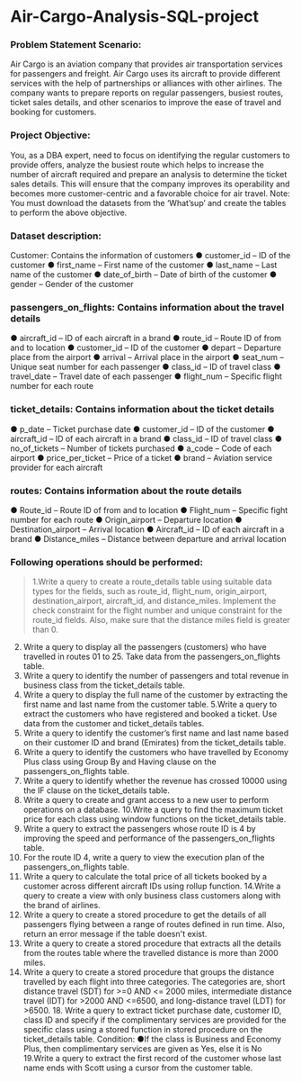 # Air-Cargo-Analysis-SQL-project
### Problem Statement Scenario:
Air Cargo is an aviation company that provides air transportation services for
passengers and freight. Air Cargo uses its aircraft to provide different services with
the help of partnerships or alliances with other airlines. The company wants to
prepare reports on regular passengers, busiest routes, ticket sales details, and
other scenarios to improve the ease of travel and booking for customers.
### Project Objective:
You, as a DBA expert, need to focus on identifying the regular customers to provide offers, analyze the busiest route which helps to increase the number of aircraft required and prepare an analysis to determine the ticket sales details. This will ensure that the company improves its operability and becomes more customer-centric and a favorable choice for air travel.
Note: You must download the datasets from the ‘What’sup’ and create the tables to perform the above objective.
### Dataset description:
Customer: Contains the information of customers
● customer_id – ID of the customer
● first_name – First name of the customer
● last_name – Last name of the customer
● date_of_birth – Date of birth of the customer
● gender – Gender of the customer
### passengers_on_flights: Contains information about the travel details
● aircraft_id – ID of each aircraft in a brand
● route_id – Route ID of from and to location
● customer_id – ID of the customer
● depart – Departure place from the airport
● arrival – Arrival place in the airport
● seat_num – Unique seat number for each passenger
● class_id – ID of travel class
● travel_date – Travel date of each passenger
● flight_num – Specific flight number for each route
### ticket_details: Contains information about the ticket details
● p_date – Ticket purchase date
● customer_id – ID of the customer
● aircraft_id – ID of each aircraft in a brand
● class_id – ID of travel class
● no_of_tickets – Number of tickets purchased
● a_code – Code of each airport
● price_per_ticket – Price of a ticket
● brand – Aviation service provider for each aircraft
### routes: Contains information about the route details
● Route_id – Route ID of from and to location
● Flight_num – Specific fight number for each route
● Origin_airport – Departure location
● Destination_airport – Arrival location
● Aircraft_id – ID of each aircraft in a brand
● Distance_miles – Distance between departure and arrival location
### Following operations should be performed:
>1.Write a query to create a route_details table using suitable data types for the fields, such as route_id, flight_num, origin_airport, destination_airport, aircraft_id, and distance_miles. Implement the check constraint for the flight number and unique constraint for the route_id fields. Also, make sure that the distance miles field is greater than 0.
2. Write a query to display all the passengers (customers) who have travelled in routes 01 to 25. Take data from the passengers_on_flights table.
3. Write a query to identify the number of passengers and total revenue in business class from the ticket_details table.
4. Write a query to display the full name of the customer by extracting the first name and last name from the customer table.
5.Write a query to extract the customers who have registered and booked a ticket. Use data from the customer and ticket_details tables.
6. Write a query to identify the customer’s first name and last name based on their customer ID and brand (Emirates) from the ticket_details table.
7. Write a query to identify the customers who have travelled by Economy Plus class using Group By and Having clause on the passengers_on_flights table.
8. Write a query to identify whether the revenue has crossed 10000 using the IF clause on the ticket_details table.
9. Write a query to create and grant access to a new user to perform operations on a database.
10.Write a query to find the maximum ticket price for each class using window functions on the ticket_details table.
11. Write a query to extract the passengers whose route ID is 4 by improving the speed and performance of the passengers_on_flights table.
12. For the route ID 4, write a query to view the execution plan of the passengers_on_flights table.
13. Write a query to calculate the total price of all tickets booked by a customer across different aircraft IDs using rollup function.
14.Write a query to create a view with only business class customers along with the brand of airlines.
15. Write a query to create a stored procedure to get the details of all passengers flying between a range of routes defined in run time. Also, return an error message if the table doesn't exist.
16. Write a query to create a stored procedure that extracts all the details from the routes table where the travelled distance is more than 2000 miles.
17. Write a query to create a stored procedure that groups the distance travelled by each flight into three categories. The categories are, short distance travel (SDT) for >=0 AND <= 2000 miles, intermediate distance travel (IDT) for >2000 AND <=6500, and long-distance travel (LDT) for >6500. 18. Write a query to extract ticket purchase date, customer ID, class ID and specify if the complimentary services are provided for the specific class using a stored function in stored procedure on the ticket_details table.
Condition:
●If the class is Business and Economy Plus, then complimentary services are given as Yes, else it is No
19.Write a query to extract the first record of the customer whose last name ends with Scott using a cursor from the customer table.
